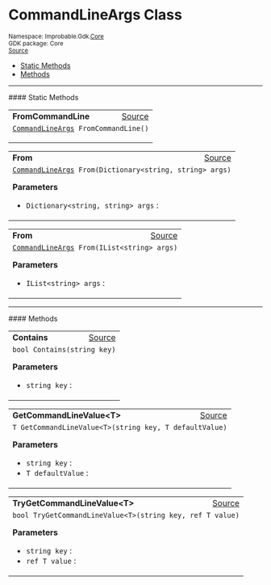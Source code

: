 
# CommandLineArgs Class
<sup>
Namespace: Improbable.Gdk.<a href="{{urlRoot}}/api/core-index">Core</a><br/>
GDK package: Core<br/>
<a href="https://www.github.com/spatialos/gdk-for-unity/blob/51790202/workers/unity/Packages/io.improbable.gdk.core/Utility/CommandLineUtility.cs/#L6">Source</a>
<style>
a code {
                    padding: 0em 0.25em!important;
}
code {
                    background-color: #ffffff!important;
}
</style>
</sup>
<nav id="pageToc" class="page-toc"><ul><li><a href="#static-methods">Static Methods</a>
<li><a href="#methods">Methods</a>
</ul></nav>











</p>
<hr style="width:100%; border-top-color:#d8d8d8" />
#### Static Methods


</p>




<table width="100%">
    <tr>
        <td style="border-right:none"><a id="fromcommandline"></a><b>FromCommandLine</b></td>
        <td style="border-left:none; text-align:right"><a href="https://www.github.com/spatialos/gdk-for-unity/blob/51790202/workers/unity/Packages/io.improbable.gdk.core/Utility/CommandLineUtility.cs/#L15">Source</a></td>
    </tr>
    <tr>
        <td colspan="2">
<code><a href="{{urlRoot}}/api/core/command-line-args">CommandLineArgs</a> FromCommandLine()</code></p>






</td>
    </tr>
</table>


<table width="100%">
    <tr>
        <td style="border-right:none"><a id="from-dictionary-string-string"></a><b>From</b></td>
        <td style="border-left:none; text-align:right"><a href="https://www.github.com/spatialos/gdk-for-unity/blob/51790202/workers/unity/Packages/io.improbable.gdk.core/Utility/CommandLineUtility.cs/#L20">Source</a></td>
    </tr>
    <tr>
        <td colspan="2">
<code><a href="{{urlRoot}}/api/core/command-line-args">CommandLineArgs</a> From(Dictionary&lt;string, string&gt; args)</code></p>



</p>

<b>Parameters</b>

<ul>
<li><code>Dictionary&lt;string, string&gt; args</code> : </li>
</ul>





</td>
    </tr>
</table>


<table width="100%">
    <tr>
        <td style="border-right:none"><a id="from-ilist-string"></a><b>From</b></td>
        <td style="border-left:none; text-align:right"><a href="https://www.github.com/spatialos/gdk-for-unity/blob/51790202/workers/unity/Packages/io.improbable.gdk.core/Utility/CommandLineUtility.cs/#L28">Source</a></td>
    </tr>
    <tr>
        <td colspan="2">
<code><a href="{{urlRoot}}/api/core/command-line-args">CommandLineArgs</a> From(IList&lt;string&gt; args)</code></p>



</p>

<b>Parameters</b>

<ul>
<li><code>IList&lt;string&gt; args</code> : </li>
</ul>





</td>
    </tr>
</table>





</p>
<hr style="width:100%; border-top-color:#d8d8d8" />
#### Methods


</p>




<table width="100%">
    <tr>
        <td style="border-right:none"><a id="contains-string"></a><b>Contains</b></td>
        <td style="border-left:none; text-align:right"><a href="https://www.github.com/spatialos/gdk-for-unity/blob/51790202/workers/unity/Packages/io.improbable.gdk.core/Utility/CommandLineUtility.cs/#L36">Source</a></td>
    </tr>
    <tr>
        <td colspan="2">
<code>bool Contains(string key)</code></p>



</p>

<b>Parameters</b>

<ul>
<li><code>string key</code> : </li>
</ul>





</td>
    </tr>
</table>


<table width="100%">
    <tr>
        <td style="border-right:none"><a id="getcommandlinevalue-t-string-t"></a><b>GetCommandLineValue&lt;T&gt;</b></td>
        <td style="border-left:none; text-align:right"><a href="https://www.github.com/spatialos/gdk-for-unity/blob/51790202/workers/unity/Packages/io.improbable.gdk.core/Utility/CommandLineUtility.cs/#L41">Source</a></td>
    </tr>
    <tr>
        <td colspan="2">
<code>T GetCommandLineValue&lt;T&gt;(string key, T defaultValue)</code></p>



</p>

<b>Parameters</b>

<ul>
<li><code>string key</code> : </li>
<li><code>T defaultValue</code> : </li>
</ul>





</td>
    </tr>
</table>


<table width="100%">
    <tr>
        <td style="border-right:none"><a id="trygetcommandlinevalue-t-string-ref-t"></a><b>TryGetCommandLineValue&lt;T&gt;</b></td>
        <td style="border-left:none; text-align:right"><a href="https://www.github.com/spatialos/gdk-for-unity/blob/51790202/workers/unity/Packages/io.improbable.gdk.core/Utility/CommandLineUtility.cs/#L48">Source</a></td>
    </tr>
    <tr>
        <td colspan="2">
<code>bool TryGetCommandLineValue&lt;T&gt;(string key, ref T value)</code></p>



</p>

<b>Parameters</b>

<ul>
<li><code>string key</code> : </li>
<li><code>ref T value</code> : </li>
</ul>





</td>
    </tr>
</table>






